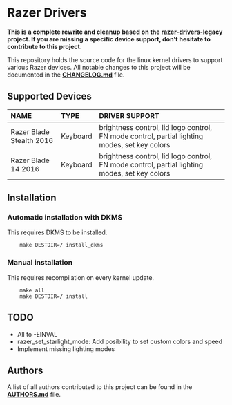# Razer Drivers

**This is a complete rewrite and cleanup based on the [razer-drivers-legacy](https://github.com/openrazer/razer-drivers-legacy) project. If you are missing a specific device support, don't hesitate to contribute to this project.**

This repository holds the source code for the linux kernel drivers to support various Razer devices.
All notable changes to this project will be documented in the **[CHANGELOG.md](CHANGELOG.md)** file.


## Supported Devices

| NAME                     | TYPE     | DRIVER SUPPORT                                                                                |
|:-------------------------|:---------|:----------------------------------------------------------------------------------------------|
| Razer Blade Stealth 2016 | Keyboard | brightness control, lid logo control, FN mode control, partial lighting modes, set key colors |
| Razer Blade 14 2016      | Keyboard | brightness control, lid logo control, FN mode control, partial lighting modes, set key colors |


## Installation

### Automatic installation with DKMS

This requires DKMS to be installed.

```
    make DESTDIR=/ install_dkms
```

### Manual installation

This requires recompilation on every kernel update.

```
    make all
    make DESTDIR=/ install
```

## TODO

- All to -EINVAL
- razer_set_starlight_mode: Add posibility to set custom colors and speed
- Implement missing lighting modes

## Authors

A list of all authors contributed to this project can be found in the **[AUTHORS.md](AUTHORS.md)** file.
